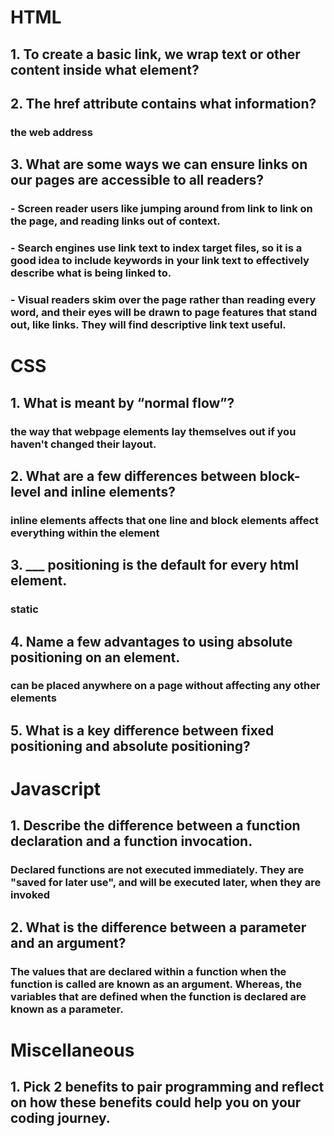 # HTML
## 1. To create a basic link, we wrap text or other content inside what element?
### <a></a>
## 2. The href attribute contains what information?
### the web address
## 3. What are some ways we can ensure links on our pages are accessible to all readers?
### - Screen reader users like jumping around from link to link on the page, and reading links out of context.
### - Search engines use link text to index target files, so it is a good idea to include keywords in your link text to effectively describe what is being linked to.
### - Visual readers skim over the page rather than reading every word, and their eyes will be drawn to page features that stand out, like links. They will find descriptive link text useful.

# CSS
## 1. What is meant by “normal flow”?
### the way that webpage elements lay themselves out if you haven't changed their layout.
## 2. What are a few differences between block-level and inline elements?
### inline elements affects that one line and block elements affect everything within the element
## 3. ___ positioning is the default for every html element.
### static
## 4. Name a few advantages to using absolute positioning on an element.
### can be placed anywhere on a page without affecting any other elements
## 5. What is a key difference between fixed positioning and absolute positioning?
###

# Javascript
## 1. Describe the difference between a function declaration and a function invocation.
### Declared functions are not executed immediately. They are "saved for later use", and will be executed later, when they are invoked
## 2. What is the difference between a parameter and an argument?
### The values that are declared within a function when the function is called are known as an argument. Whereas, the variables that are defined when the function is declared are known as a parameter.

# Miscellaneous 
## 1. Pick 2 benefits to pair programming and reflect on how these benefits could help you on your coding journey.
